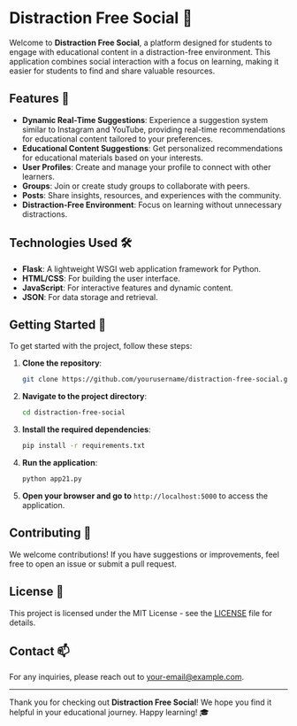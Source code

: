# Distraction Free Social 🌟

Welcome to **Distraction Free Social**, a platform designed for students to engage with educational content in a distraction-free environment. This application combines social interaction with a focus on learning, making it easier for students to find and share valuable resources.

## Features 🚀
- **Dynamic Real-Time Suggestions**: Experience a suggestion system similar to Instagram and YouTube, providing real-time recommendations for educational content tailored to your preferences.
- **Educational Content Suggestions**: Get personalized recommendations for educational materials based on your interests.
- **User Profiles**: Create and manage your profile to connect with other learners.
- **Groups**: Join or create study groups to collaborate with peers.
- **Posts**: Share insights, resources, and experiences with the community.
- **Distraction-Free Environment**: Focus on learning without unnecessary distractions.

## Technologies Used 🛠️
- **Flask**: A lightweight WSGI web application framework for Python.
- **HTML/CSS**: For building the user interface.
- **JavaScript**: For interactive features and dynamic content.
- **JSON**: For data storage and retrieval.

## Getting Started 🏁
To get started with the project, follow these steps:

1. **Clone the repository**:
   ```bash
   git clone https://github.com/yourusername/distraction-free-social.git
   ```

2. **Navigate to the project directory**:
   ```bash
   cd distraction-free-social
   ```

3. **Install the required dependencies**:
   ```bash
   pip install -r requirements.txt
   ```

4. **Run the application**:
   ```bash
   python app21.py
   ```

5. **Open your browser and go to** `http://localhost:5000` to access the application.

## Contributing 🤝
We welcome contributions! If you have suggestions or improvements, feel free to open an issue or submit a pull request.

## License 📄
This project is licensed under the MIT License - see the [LICENSE](LICENSE) file for details.

## Contact 📫
For any inquiries, please reach out to [your-email@example.com](mailto:your-email@example.com).

---

Thank you for checking out **Distraction Free Social**! We hope you find it helpful in your educational journey. Happy learning! 🎓
